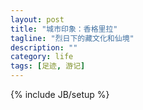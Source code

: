 ```yaml
---
layout: post
title: "城市印象：香格里拉"
tagline: "烈日下的藏文化和仙境"
description: ""
category: life
tags: [足迹, 游记]
---
```

{% include JB/setup %}
